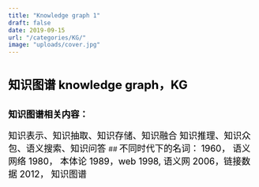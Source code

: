 ```yaml
---
title: "Knowledge graph 1"
draft: false
date: 2019-09-15
url: "/categories/KG/"
image: "uploads/cover.jpg"
---
```

# <font color=#000000 size=5 >知识图谱  knowledge graph，KG</font>  
## <font color=#000000 size=4 >知识图谱相关内容：</font>  
<font color=#000000 size=4 >
知识表示、知识抽取、知识存储、知识融合  
知识推理、知识众包、语义搜索、知识问答 
</font>  
## <font color=#000000 size=4 >不同时代下的名词：</font>  
<font color=#000000 size=4 >  
1960， 语义网络  
1980， 本体论  
1989，web  
1998, 语义网  
2006，链接数据  
2012， 知识图谱  
</font>  
